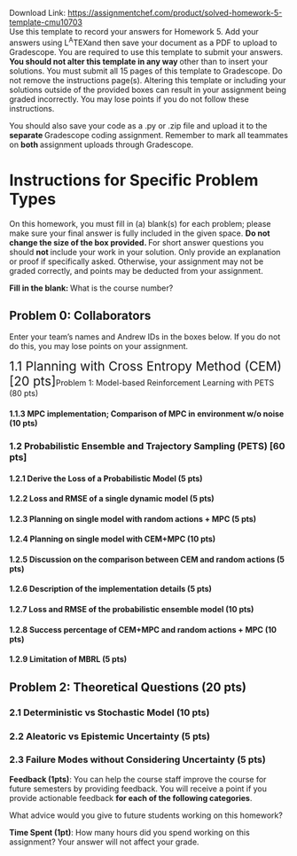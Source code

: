 Download Link: https://assignmentchef.com/product/solved-homework-5-template-cmu10703
<br>
Use this template to record your answers for Homework 5. Add your answers using L<sup>A</sup>TEXand then save your document as a PDF to upload to Gradescope. You are required to use this template to submit your answers. <strong>You should not alter this template in any way </strong>other than to insert your solutions. You must submit all 15 pages of this template to Gradescope. Do not remove the instructions page(s). Altering this template or including your solutions outside of the provided boxes can result in your assignment being graded incorrectly. You may lose points if you do not follow these instructions.

You should also save your code as a .py or .zip file and upload it to the <strong>separate </strong>Gradescope coding assignment. Remember to mark all teammates on <strong>both </strong>assignment uploads through Gradescope.

<h1><strong>Instructions for Specific Problem Types</strong></h1>

On this homework, you must fill in (a) blank(s) for each problem; please make sure your final answer is fully included in the given space. <strong>Do not change the size of the box provided. </strong>For short answer questions you should <strong>not </strong>include your work in your solution. Only provide an explanation or proof if specifically asked. Otherwise, your assignment may not be graded correctly, and points may be deducted from your assignment.

<strong>Fill in the blank: </strong>What is the course number?

<h2>Problem 0: Collaborators</h2>

Enter your team’s names and Andrew IDs in the boxes below. If you do not do this, you may lose points on your assignment.

<span style="font-size: 1.618em;">1.1 Planning with Cross Entropy Method (CEM) [20 pts]</span>Problem 1: Model-based Reinforcement Learning with PETS (80 pts)

<h4>1.1.3 MPC implementation; Comparison of MPC in environment w/o noise (10 pts)</h4>

<h3>1.2 Probabilistic Ensemble and Trajectory Sampling (PETS) [60 pts]</h3>

<h4>1.2.1 Derive the Loss of a Probabilistic Model (5 pts)</h4>

<h4>1.2.2 Loss and RMSE of a single dynamic model (5 pts)</h4>

<h4>1.2.3 Planning on single model with random actions + MPC (5 pts)</h4>

<h4>1.2.4 Planning on single model with CEM+MPC (10 pts)</h4>

<h4>1.2.5 Discussion on the comparison between CEM and random actions (5 pts)</h4>

<h4>1.2.6 Description of the implementation details (5 pts)</h4>

<h4>1.2.7 Loss and RMSE of the probabilistic ensemble model (10 pts)</h4>

<h4>1.2.8 Success percentage of CEM+MPC and random actions + MPC (10 pts)</h4>

<h4>1.2.9 Limitation of MBRL (5 pts)</h4>

<h2>Problem 2: Theoretical Questions (20 pts)</h2>

<h3>2.1 Deterministic vs Stochastic Model (10 pts)</h3>

<h3>2.2 Aleatoric vs Epistemic Uncertainty (5 pts)</h3>

<h3>2.3 Failure Modes without Considering Uncertainty (5 pts)</h3>

<strong>Feedback (1pts)</strong>: You can help the course staff improve the course for future semesters by providing feedback. You will receive a point if you provide actionable feedback <strong>for each of the following categories</strong>.

What advice would you give to future students working on this homework?




<strong>Time Spent (1pt)</strong>: How many hours did you spend working on this assignment? Your answer will not affect your grade.


